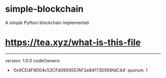 # simple-blockchain
A simple Python blockchain implementati
# https://tea.xyz/what-is-this-file
---
version: 1.0.0
codeOwners:
  - '0x9CD4F9D04c53CFd0993557AF2e84f73D569fdC44'
quorum: 1
